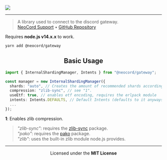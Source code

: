<img src="https://repository-images.githubusercontent.com/291619880/8b583d80-eb6d-11ea-8300-3206ef4d5136" />

---

> A library used to connect to the discord gateway. <br />
> [NeoCord Support](https://discord.gg/5WD9KhF) &bull; [GitHub Repository](https://github.com/neo-cord/gateway)

Requires **node.js v14.x.x** to work.

```shell script
yarn add @neocord/gateway
```

<h2 align="center">Basic Usage</h2>

```ts
import { InternalShardingManager, Intents } from "@neocord/gateway";

const manager = new InternalShardingManager({
  shards: "auto", // Creates the amount of recommended shards according to discord.
  compression: "zlib-sync", // see "1".
  useEtf: true, // enables etf encoding, requires the erlpack module
  intents: Intents.DEFAULTS, // Default Intents (defaults to it anyways lol)
  ...
});
```

**1**: Enables zlib compression.  
> *"zlib-sync"*: requires the [zlib-sync](https://npmjs.com/zlib-syc) package.  
> *"pako"*: requires the [pako](https://npmjs.com/pako) package.  
> *"zlib"*: uses the built-in zlib module node.js provides.

---

<p align="center">Licensed under the <strong>MIT License</strong></p>
